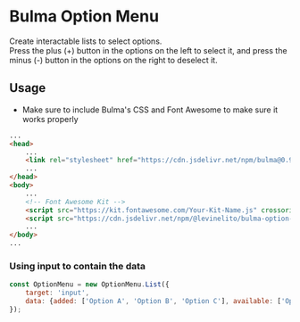 # Bulma Option Menu
Create interactable lists to select options.  
Press the plus (+) button in the options on the left to select it, and press the minus (-) button in the options on the right to deselect it.

## Usage
* Make sure to include Bulma's CSS and Font Awesome to make sure it works properly
``` HTML
...
<head>
    ...
    <link rel="stylesheet" href="https://cdn.jsdelivr.net/npm/bulma@0.9.3/css/bulma.min.css">
    ...
</head>
<body>
    ...
    <!-- Font Awesome Kit -->
    <script src="https://kit.fontawesome.com/Your-Kit-Name.js" crossorigin="anonymous"></script>
    <script src="https://cdn.jsdelivr.net/npm/@levinelito/bulma-option-list"></script>
    ...
</body>
...
```

### Using input to contain the data
``` javascript
const OptionMenu = new OptionMenu.List({
    target: 'input',
    data: {added: ['Option A', 'Option B', 'Option C'], available: ['Option D', 'Option E', 'Option F', 'Option G']},
});
```